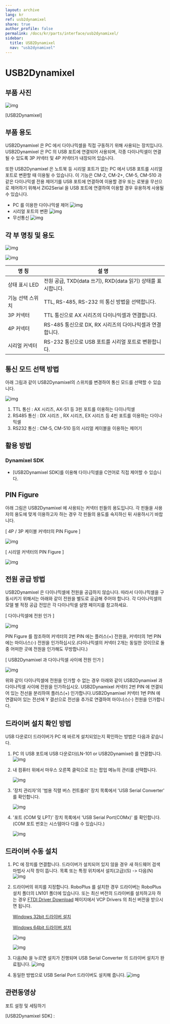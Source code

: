 ```yaml
---
layout: archive
lang: kr
ref: usb2dynamixel
share: true
author_profile: false
permalink: /docs/kr/parts/interface/usb2dynamixel/
sidebar:
  title: USB2Dynamixel
  nav: "usb2dynamixel"
---
```

# USB2Dynamixel

## 부품 사진

![img](/assets/images/parts/interface/usb2dynamixel_product.jpg)

[USB2Dynamixel]



## 부품 용도

USB2Dynamixel 은 PC 에서 다이나믹셀을 직접 구동하기 위해 사용되는 장치입니다. USB2Dynamixel 은 PC 의 USB 포트에 연결되어 사용되며, 각종 다이나믹셀이 연결될 수 있도록 3P 커넥터 및 4P 커넥터가 내장되어 있습니다.

또한 USB2Dynamixel 은 노트북 등 시리얼 포트가 없는 PC 에서 USB 포트를 시리얼 포트로 변환할 때 이용될 수 있습니다. 이 기능은 CM-2, CM-2+, CM-5, CM-510 과 같은 다이나믹셀 전용 제어기를 USB 포트에 연결하여 이용할 경우 또는 로봇을 무선으로 제어하기 위해서 ZIG2Serial 을 USB 포트에 연결하여 이용할 경우 유용하게 사용될 수 있습니다.

- PC 를 이용한 다이나믹셀 제어
  ![img](/assets/images/parts/interface/usb2dynamixel_01.png)
- 시리얼 포트의 변환
  ![img](/assets/images/parts/interface/usb2dynamixel_02.png)
- 무선통신
  ![img](/assets/images/parts/interface/usb2dynamixel_03.png)





## 각 부 명칭 및 용도

![img](/assets/images/parts/interface/usb2dynamixel_04.jpg)

![img](/assets/images/parts/interface//usb2dynamixel_05.jpg)



| 명 칭       | 설 명                                      |
| --------- | ---------------------------------------- |
| 상태 표시 LED | 전원 공급, TXD(data 쓰기), RXD(data 읽기) 상태를 표시합니다. |
| 기능 선택 스위치 | TTL, RS-485, RS-232 의 통신 방법을 선택합니다.      |
| 3P 커넥터    | TTL 통신으로 AX 시리즈의 다이나믹셀과 연결합니다.           |
| 4P 커넥터    | RS-485 통신으로 DX, RX 시리즈의 다이나믹셀과 연결합니다.    |
| 시리얼 커넥터   | RS-232 통신으로 USB 포트를 시리얼 포트로 변환합니다.       |

## 통신 모드 선택 방법

아래 그림과 같이 USB2Dynamixel의 스위치를 변경하여 통신 모드를 선택할 수 있습니다.

![img](/assets/images/parts/interface/usb2dynamixel_06.png)

1. TTL 통신 : AX 시리즈, AX-S1 등 3핀 포트를 이용하는 다이나믹셀
2. RS485 통신 : DX 시리즈 , RX 시리즈, EX 시리즈 등 4핀 포트를 이용하는 다이나믹셀
3. RS232 통신 : CM-5, CM-510 등의 시리얼 케이블을 이용하는 제어기

## 활용 방법

### Dynamixel SDK

- [USB2Dynamixel SDK]를 이용해 다이나믹셀을 C언어로 직접 제어할 수 있습니다.





## PIN Figure

아래 그림은 USB2Dynamixel 에 사용되는 커넥터 핀들의 용도입니다. 각 핀들을 사용자의 용도에 맞게 이용하고자 하는 경우 각 핀들의 용도를 숙지하신 뒤 사용하시기 바랍니다.



[ 4P / 3P 케이블 커넥터의 PIN Figure ]

![img](/assets/images/parts/interface//usb2dynamixel_07.jpg)

[ 시리얼 커넥터의 PIN Figure ]

![img](/assets/images/parts/interface//usb2dynamixel_08.jpg)

## 전원 공급 방법

USB2Dynamixel 은 다이나믹셀에 전원을 공급하지 않습니다. 따라서 다이나믹셀을 구동시키기 위해서는 아래와 같이 전원을 별도로 공급해 주어야 합니다. 각 다이나믹셀의 모델 별 적정 공급 전압은 각 다이나믹셀 설명 페이지를 참고하세요.

[ 다이나믹셀에 전원 인가 ]

 ![img](/assets/images/parts/interface//usb2dynamixel_09.jpg)

 PIN Figure 를 참조하여 커넥터의 2번 PIN 에는 플러스(+) 전원을, 커넥터의 1번 PIN 에는 마이너스(-) 전원을 인가하십시오.(다이나믹셀의 커넥터 2개는 동일한 것이므로 둘 중 어떠한 곳에 전원을 인가해도 무방합니다.)

[ USB2Dynamixel 과 다이나믹셀 사이에 전원 인가 ]

![img](/assets/images/parts/interface//usb2dynamixel_10.jpg)

 위와 같이 다이나믹셀에 전원을 인가할 수 없는 경우 아래와 같이 USB2Dynamixel 과 다이나믹셀 사이에 전원을 인가하십시오. USB2Dynamixel 커넥터 2번 PIN 에 연결되어 있는 전선을 분리하여 플러스(+) 인가합니다.USB2Dynamixel 커넥터 1번 PIN 에 연결되어 있는 전선에 Y 결선으로 전선을 추가로 연결하여 마이너스(-) 전원을 인가합니다.

## 드라이버 설치 확인 방법

USB 다운로더 드라이버가 PC 에 바르게 설치되었는지 확인하는 방법은 다음과 같습니다.

1. PC 의 USB 포트에 USB 다운로더(LN-101 or USB2Dynamixel) 를 연결합니다.
   ![img](/assets/images/edu/task_download_01.jpg)
2. 내 컴퓨터 위에서 마우스 오른쪽 클릭으로 뜨는 팝업 메뉴의 관리를 선택합니다.

   ![img](/assets/images/parts/interface//ln101_driververify_01.png)
3. '장치 관리자'의 '범용 직렬 버스 컨트롤러' 장치 목록에서 'USB Serial Converter' 를 확인합니다.

   ![img](/assets/images/parts/interface//ln101_driververify_02.png)
4. '포트 (COM 및 LPT)' 장치 목록에서 'USB Serial Port(COMx)' 를 확인합니다.
   (COM 포트 번호는 시스템마다 다를 수 있습니다.)

   ![img](/assets/images/parts/interface//ln101_driververify_03.png)


## 드라이버 수동 설치



1. PC 에 장치를 연결합니다. 드라이버가 설치되어 있지 않을 경우 새 하드웨어 검색 마법사 시작 창이 뜹니다.
   목록 또는 특정 위치에서 설치(고급)(S) -> 다음(N)
    ![img](/assets/images/parts/interface//ln101_04_kr.png)
2. 드라이버의 위치를 지정합니다.
   RoboPlus 를 설치한 경우 드라이버는 RoboPlus 설치 폴더의 LN101 폴더에 있습니다.
   또는 최신 버전의 드라이버를 설치하고자 하는 경우 [FTDI Driver Download](http://www.ftdichip.com/Drivers/VCP.htm) 페이지에서 VCP Drivers 의 최신 버전을 받으시면 됩니다.

   [Windows 32bit 드라이버 설치](http://www.ftdichip.com/Drivers/CDM/CDM%202.08.24%20WHQL%20Certified.zip)

   [Windows 64bit 드라이버 설치](http://www.ftdichip.com/Drivers/CDM/CDM%202.08.24%20WHQL%20Certified.zip)

   ![img](/assets/images/parts/interface//ln101_05_kr.png)

   ![img](/assets/images/parts/interface//ln101_06_kr.png)
3. 다음(N) 을 누르면 설치가 진행되며 USB Serial Converter 의 드라이버 설치가 완료됩니다.
   ![img](/assets/images/parts/interface//ln101_07_kr.png)
4. 동일한 방법으로 USB Serial Port 드라이버도 설치해 줍니다.
   ![img](/assets/images/parts/interface//ln101_08_kr.png)



## 관련동영상

 포트 설정 및 세팅하기

[USB2Dynamixel SDK] :
